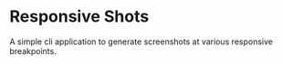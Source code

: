# Responsive Shots

A simple cli application to generate screenshots at various responsive breakpoints.